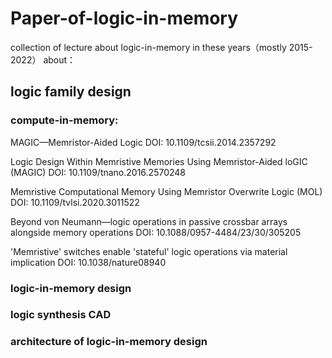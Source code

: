 # Paper-of-logic-in-memory
collection of lecture about logic-in-memory in these years（mostly 2015-2022）
about：
 
## logic family design
### compute-in-memory:
MAGIC—Memristor-Aided Logic DOI: 10.1109/tcsii.2014.2357292
	
Logic Design Within Memristive Memories Using Memristor-Aided loGIC (MAGIC)  DOI: 10.1109/tnano.2016.2570248
	
Memristive Computational Memory Using Memristor Overwrite Logic (MOL)  DOI: 10.1109/tvlsi.2020.3011522
	
Beyond von Neumann—logic operations in passive crossbar arrays alongside memory operations  DOI: 10.1088/0957-4484/23/30/305205
	
'Memristive' switches enable 'stateful' logic operations via material implication  DOI: 10.1038/nature08940
	
### logic-in-memory design
	
### logic synthesis CAD
	
### architecture of logic-in-memory design
